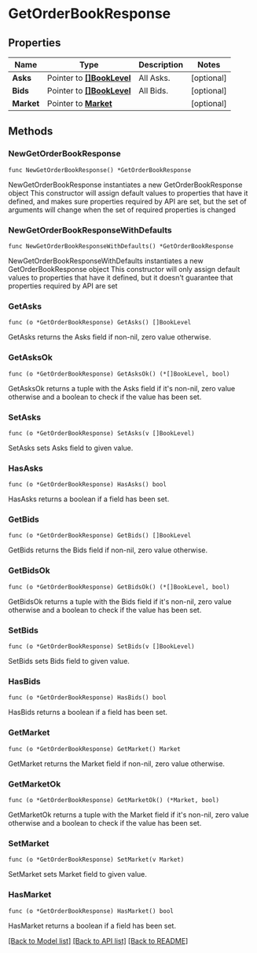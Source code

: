 # GetOrderBookResponse

## Properties

Name | Type | Description | Notes
------------ | ------------- | ------------- | -------------
**Asks** | Pointer to [**[]BookLevel**](BookLevel.md) | All Asks. | [optional] 
**Bids** | Pointer to [**[]BookLevel**](BookLevel.md) | All Bids. | [optional] 
**Market** | Pointer to [**Market**](Market.md) |  | [optional] 

## Methods

### NewGetOrderBookResponse

`func NewGetOrderBookResponse() *GetOrderBookResponse`

NewGetOrderBookResponse instantiates a new GetOrderBookResponse object
This constructor will assign default values to properties that have it defined,
and makes sure properties required by API are set, but the set of arguments
will change when the set of required properties is changed

### NewGetOrderBookResponseWithDefaults

`func NewGetOrderBookResponseWithDefaults() *GetOrderBookResponse`

NewGetOrderBookResponseWithDefaults instantiates a new GetOrderBookResponse object
This constructor will only assign default values to properties that have it defined,
but it doesn't guarantee that properties required by API are set

### GetAsks

`func (o *GetOrderBookResponse) GetAsks() []BookLevel`

GetAsks returns the Asks field if non-nil, zero value otherwise.

### GetAsksOk

`func (o *GetOrderBookResponse) GetAsksOk() (*[]BookLevel, bool)`

GetAsksOk returns a tuple with the Asks field if it's non-nil, zero value otherwise
and a boolean to check if the value has been set.

### SetAsks

`func (o *GetOrderBookResponse) SetAsks(v []BookLevel)`

SetAsks sets Asks field to given value.

### HasAsks

`func (o *GetOrderBookResponse) HasAsks() bool`

HasAsks returns a boolean if a field has been set.

### GetBids

`func (o *GetOrderBookResponse) GetBids() []BookLevel`

GetBids returns the Bids field if non-nil, zero value otherwise.

### GetBidsOk

`func (o *GetOrderBookResponse) GetBidsOk() (*[]BookLevel, bool)`

GetBidsOk returns a tuple with the Bids field if it's non-nil, zero value otherwise
and a boolean to check if the value has been set.

### SetBids

`func (o *GetOrderBookResponse) SetBids(v []BookLevel)`

SetBids sets Bids field to given value.

### HasBids

`func (o *GetOrderBookResponse) HasBids() bool`

HasBids returns a boolean if a field has been set.

### GetMarket

`func (o *GetOrderBookResponse) GetMarket() Market`

GetMarket returns the Market field if non-nil, zero value otherwise.

### GetMarketOk

`func (o *GetOrderBookResponse) GetMarketOk() (*Market, bool)`

GetMarketOk returns a tuple with the Market field if it's non-nil, zero value otherwise
and a boolean to check if the value has been set.

### SetMarket

`func (o *GetOrderBookResponse) SetMarket(v Market)`

SetMarket sets Market field to given value.

### HasMarket

`func (o *GetOrderBookResponse) HasMarket() bool`

HasMarket returns a boolean if a field has been set.


[[Back to Model list]](../README.md#documentation-for-models) [[Back to API list]](../README.md#documentation-for-api-endpoints) [[Back to README]](../README.md)


